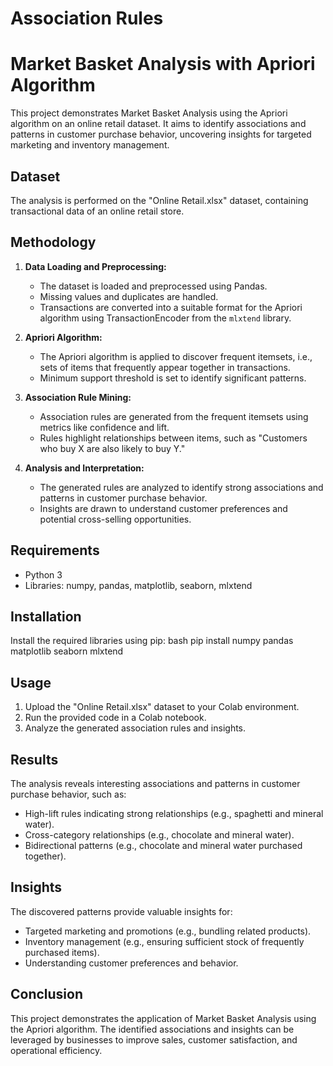 # Association Rules
# Market Basket Analysis with Apriori Algorithm

This project demonstrates Market Basket Analysis using the Apriori algorithm on an online retail dataset. It aims to identify associations and patterns in customer purchase behavior, uncovering insights for targeted marketing and inventory management.

## Dataset

The analysis is performed on the "Online Retail.xlsx" dataset, containing transactional data of an online retail store. 

## Methodology

1. **Data Loading and Preprocessing:**
    - The dataset is loaded and preprocessed using Pandas.
    - Missing values and duplicates are handled.
    - Transactions are converted into a suitable format for the Apriori algorithm using TransactionEncoder from the `mlxtend` library.

2. **Apriori Algorithm:**
    - The Apriori algorithm is applied to discover frequent itemsets, i.e., sets of items that frequently appear together in transactions.
    - Minimum support threshold is set to identify significant patterns.

3. **Association Rule Mining:**
    - Association rules are generated from the frequent itemsets using metrics like confidence and lift.
    - Rules highlight relationships between items, such as "Customers who buy X are also likely to buy Y."

4. **Analysis and Interpretation:**
    - The generated rules are analyzed to identify strong associations and patterns in customer purchase behavior.
    - Insights are drawn to understand customer preferences and potential cross-selling opportunities.

## Requirements

- Python 3
- Libraries: numpy, pandas, matplotlib, seaborn, mlxtend

## Installation

Install the required libraries using pip:
bash pip install numpy pandas matplotlib seaborn mlxtend

 
## Usage

1. Upload the "Online Retail.xlsx" dataset to your Colab environment.
2. Run the provided code in a Colab notebook.
3. Analyze the generated association rules and insights.

## Results

The analysis reveals interesting associations and patterns in customer purchase behavior, such as:

- High-lift rules indicating strong relationships (e.g., spaghetti and mineral water).
- Cross-category relationships (e.g., chocolate and mineral water).
- Bidirectional patterns (e.g., chocolate and mineral water purchased together).

## Insights

The discovered patterns provide valuable insights for:

- Targeted marketing and promotions (e.g., bundling related products).
- Inventory management (e.g., ensuring sufficient stock of frequently purchased items).
- Understanding customer preferences and behavior.

## Conclusion

This project demonstrates the application of Market Basket Analysis using the Apriori algorithm. The identified associations and insights can be leveraged by businesses to improve sales, customer satisfaction, and operational efficiency.
